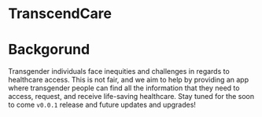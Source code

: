 # TranscendCare

# Backgorund

Transgender individuals face inequities and challenges in regards to healthcare access. This is not fair, and we aim to help by providing an app where transgender people can find all the information that they need to access, request, and receive life-saving healthcare. Stay tuned for the soon to come `v0.0.1` release and future updates and upgrades!
